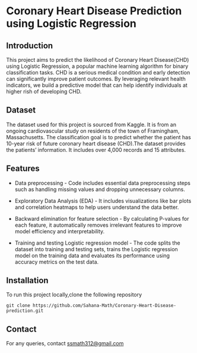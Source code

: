 #  Coronary Heart Disease Prediction using Logistic Regression

## Introduction
 This project aims to predict the likelihood of Coronary Heart Disease(CHD) using Logistic Regression, a popular machine learning algorithm for binary classification tasks. CHD is a serious medical condition and early detection can significantly improve patient outcomes. By leveraging relevant health indicators, we build a predictive model that can help identify individuals at higher rish of developing CHD.

## Dataset
The dataset used for this project is sourced from Kaggle. It is from an ongoing cardiovascular study on residents of the town of Framingham, Massachusetts. The classification goal is to predict whether the patient has 10-year risk of future coronary heart disease (CHD).The dataset provides the patients’ information. It includes over 4,000 records and 15 attributes.

## Features 
- Data preprocessing - Code includes essential data preprocessing steps such as handling missing values and dropping unnecessary columns.
  
- Exploratory Data Analysis (EDA) -  It includes visualizations like bar plots and correlation heatmaps to help users understand the data better.

- Backward elimination for feature selection - By calculating P-values for each feature, it automatically removes irrelevant features to improve model efficiency and interpretability.

- Training and testing Logistic regression model - The code splits the dataset into training and testing sets, trains the Logistic regression model on the training data and evaluates its performance using accuracy metrics on the test data.


## Installation
To run this project locally,clone the following repository
```
git clone https://github.com/Sahana-Math/Coronary-Heart-Disease-prediction.git

```

## Contact
For any queries, contact 
ssmath312@gmail.com
